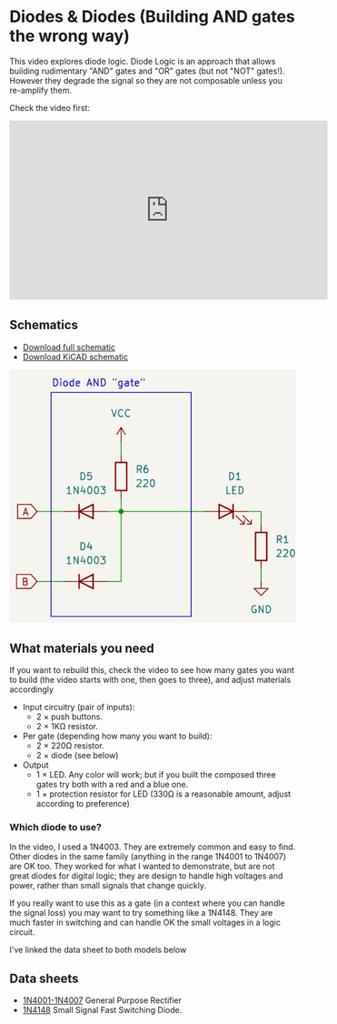# Diodes & Diodes (Building AND gates the wrong way)

This video explores diode logic. Diode Logic is an approach that allows
building rudimentary "AND" gates and "OR" gates (but not "NOT" gates!). However they degrade the signal so they are not composable unless you re-amplify them.

Check the video first:

<iframe width="560" height="315" src="https://www.youtube.com/embed/lU2IVW7GjUQ?si=X5mdRarw_T9T74cO" title="YouTube video player" frameborder="0" allow="accelerometer; autoplay; clipboard-write; encrypted-media; gyroscope; picture-in-picture; web-share" referrerpolicy="strict-origin-when-cross-origin" allowfullscreen></iframe>

## Schematics

* [Download full schematic](schematic.png)
* [Download KiCAD schematic](/kicad/and-gates-p2/and-gates-p2.kicad_sch)

![AND gate with diodes](diode-gate.png)

## What materials you need

If you want to rebuild this, check the video to see how many gates you want to build (the video starts with one, then goes to three), and adjust materials accordingly

* Input circuitry (pair of inputs):
  * 2 × push buttons.
  * 2 × 1KΩ resistor.
* Per gate (depending how many you want to build):
  * 2 × 220Ω resistor.
  * 2 × diode (see below)
* Output
  * 1 × LED. Any color will work; but if you built the composed three gates try both with a red and a blue one.
  * 1 × protection resistor for LED (330Ω is a reasonable amount, adjust according to preference)

### Which diode to use?

In the video, I used a 1N4003. They are extremely common and easy to find. Other diodes in the same family (anything in the range 1N4001 to 1N4007) are OK too. They worked for what I wanted to demonstrate, but
are not great diodes for digital logic; they are design to handle high voltages and power, rather than small signals that change quickly.

If you really want to use this as a gate (in a context where you can handle the signal loss) you may want to try something like a 1N4148. They are much faster in switching and can handle OK the small voltages in a logic circuit.

I've linked the data sheet to both models below

## Data sheets

* [1N4001-1N4007](https://www.vishay.com/docs/88503/1n4001.pdf) General Purpose Rectifier
* [1N4148](https://www.vishay.com/docs/81857/1n4148.pdf) Small Signal Fast Switching Diode.

